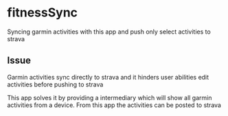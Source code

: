 # fitnessSync
Syncing garmin activities with this app and push only select activities to strava 

## Issue
Garmin activities sync directly to strava and it hinders user abilities edit activities before pushing to strava

This app solves it by providing a intermediary which will show all garmin activities from a device. From this app the activities can be posted to strava 
